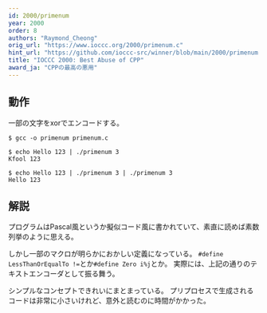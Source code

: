 ```yaml
---
id: 2000/primenum
year: 2000
order: 8
authors: "Raymond_Cheong"
orig_url: "https://www.ioccc.org/2000/primenum.c"
hint_url: "https://github.com/ioccc-src/winner/blob/main/2000/primenum.hint"
title: "IOCCC 2000: Best Abuse of CPP"
award_ja: "CPPの最高の悪用"
---
```


## 動作

一部の文字をxorでエンコードする。

```
$ gcc -o primenum primenum.c

$ echo Hello 123 | ./primenum 3
Kfool 123

$ echo Hello 123 | ./primenum 3 | ./primenum 3
Hello 123
```

## 解説

プログラムはPascal風というか擬似コード風に書かれていて、素直に読めば素数列挙のように思える。

しかし一部のマクロが明らかにおかしい定義になっている。
`#define LessThanOrEqualTo !=`とか`#define Zero i%j`とか。
実際には、上記の通りのテキストエンコーダとして振る舞う。

シンプルなコンセプトできれいにまとまっている。
プリプロセスで生成されるコードは非常に小さいけれど、意外と読むのに時間がかかった。
